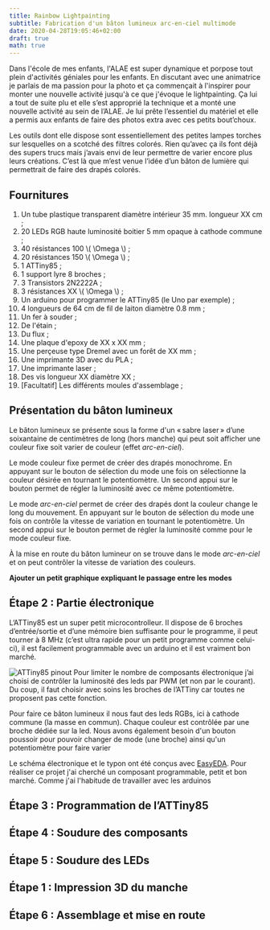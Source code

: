 ```yaml
---
title: Rainbow Lightpainting
subtitle: Fabrication d'un bâton lumineux arc-en-ciel multimode
date: 2020-04-28T19:05:46+02:00
draft: true
math: true
---
```


Dans l'école de mes enfants, l'ALAE est super dynamique et porpose tout plein d'activités géniales pour les enfants.
En discutant avec une animatrice je parlais de ma passion pour la photo et ça commençait à l'inspirer pour monter une nouvelle activité jusqu'à ce que j'évoque le lightpainting. Ça lui a tout de suite plu et elle s’est approprié la technique et a monté une nouvelle activité au sein de l’ALAE. Je lui prête l’essentiel du matériel et elle a permis aux enfants de faire des photos extra avec ces petits bout’choux.

Les outils dont elle dispose sont essentiellement des petites lampes torches sur lesquelles on a scotché des filtres colorés. Rien qu’avec ça ils font déjà des supers trucs mais j’avais envi de leur permettre de varier encore plus leurs créations. C’est là que m’est venue l’idée d’un bâton de lumière qui permettrait de faire des drapés colorés.

## Fournitures
  
1. Un tube plastique transparent diamètre intérieur 35 mm. longueur XX cm ;
1. 20 LEDs RGB haute luminosité boitier 5 mm opaque à cathode commune ;
1. 40 résistances 100 \\( \Omega \\) ;
1. 20 résistances 150 \\( \Omega \\) ;
1. 1 ATTiny85 ;
1. 1 support lyre 8 broches ;
1. 3 Transistors 2N2222A ;
1. 3 résistances XX \\( \Omega \\) ;
1. Un arduino pour programmer le ATTiny85 (le Uno par exemple) ;
1. 4 longueurs de 64 cm de fil de laiton diamètre 0.8 mm ;
1. Un fer à souder ;
1. De l'étain ;
1. Du flux ;
1. Une plaque d'epoxy de XX x XX mm ;
1. Une perçeuse type Dremel avec un forêt de XX mm ;
1. Une imprimante 3D avec du PLA ;
1. Une imprimante laser ;
1. Des vis longueur XX diamètre XX ;
1. [Facultatif] Les différents moules d'assemblage ;

## Présentation du bâton lumineux
Le bâton lumineux se présente sous la forme d'un « sabre laser » d’une soixantaine de centimètres de long (hors manche) qui peut soit afficher une couleur fixe soit varier de couleur (effet *arc-en-ciel*). 

Le mode couleur fixe permet de créer des drapés monochrome. En appuyant sur le bouton de sélection du mode une fois on sélectionne la couleur désirée en tournant le potentiomètre. Un second appui sur le bouton permet de régler la luminosité avec ce même potentiomètre.

Le mode  *arc-en-ciel* permet de créer des drapés dont la couleur change le long du mouvement. En appuyant sur le bouton de sélection du mode une fois on contrôle la vitesse de variation en tournant le potentiomètre. Un second appui sur le bouton permet de régler la luminosité comme pour le mode couleur fixe.

À la mise en route du bâton lumineur on se trouve dans le mode *arc-en-ciel* et on peut contrôler la vitesse de variation des couleurs.

**Ajouter un petit graphique expliquant le passage entre les modes**
 

## Étape 2 : Partie électronique
L’ATTiny85 est un super petit microcontrolleur. Il dispose de 6 broches d’entrée/sortie et d’une mémoire bien suffisante pour le programme, il peut tourner à 8 MHz (c’est ultra rapide pour un petit programme comme celui-ci), il est facilement programmable avec un arduino et il est vraiment bon marché.

![ATTiny85 pinout](/img/)
Pour limiter le nombre de composants électronique j’ai choisi de contrôler la luminosité des leds par PWM (et non par le courant). Du coup, il faut choisir avec soins les broches de l’ATTiny car toutes ne proposent pas cette fonction.

Pour faire ce bâton lumineux il nous faut des leds RGBs, ici à cathode commune (la masse en commun). Chaque couleur est contrôlée par une broche dédiée sur la led.
Nous avons également besoin d'un bouton poussoir pour pouvoir changer de mode (une broche) ainsi qu'un potentiomètre pour faire varier 

Le schéma électronique et le typon ont été conçus avec [EasyEDA](https://easyeda.com/).
Pour réaliser ce projet j'ai cherché un composant programmable, petit et bon marché. Comme j'ai l'habitude de travailler avec les arduinos 

## Étape 3 : Programmation de l’ATTiny85
## Étape 4 : Soudure des composants
## Étape 5 : Soudure des LEDs
## Étape 1 : Impression 3D du manche
## Étape 6 : Assemblage et mise en route






